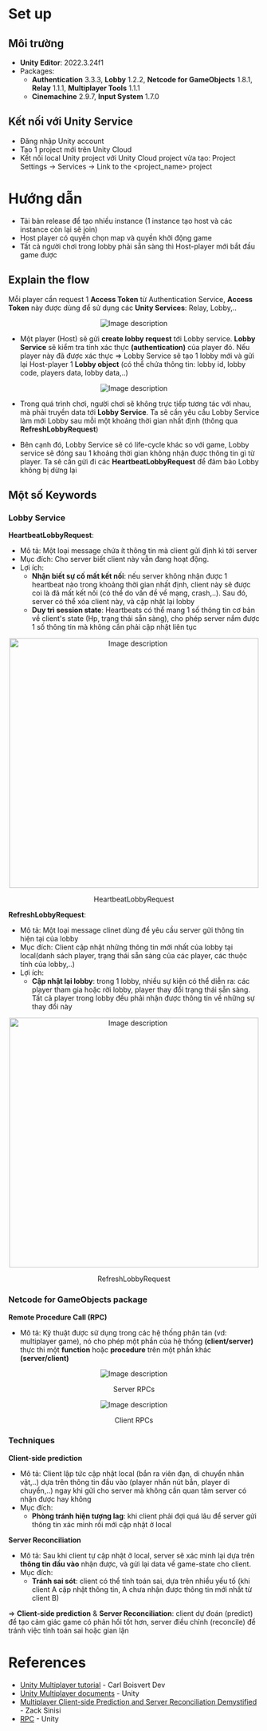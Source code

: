 # Set up
## Môi trường
- **Unity Editor**: 2022.3.24f1
- Packages: 
  - **Authentication** 3.3.3, **Lobby** 1.2.2, **Netcode for GameObjects** 1.8.1, **Relay** 1.1.1, **Multiplayer Tools** 1.1.1
  - **Cinemachine** 2.9.7, **Input System** 1.7.0

## Kết nối với **Unity Service**
- Đăng nhập Unity account 
- Tạo 1 project mới trên Unity Cloud
- Kết nối local Unity project với Unity Cloud project vừa tạo: Project Settings -> Services -> Link to the <project_name> project

# Hướng dẫn
- Tải bản release để tạo nhiều instance (1 instance tạo host và các instance còn lại sẽ join)
- Host player có quyền chọn map và quyền khởi động game
- Tất cả người chơi trong lobby phải sẵn sàng thì Host-player mới bắt đầu game được

## Explain the flow
Mỗi player cần request 1 **Access Token** từ Authentication Service, **Access Token** này được dùng để sử dụng các **Unity Services**: Relay, Lobby,..  

<div style="text-align: center;">
<img src="images/multiplayer_1.png" alt="Image description">
</div>

- Một player (Host) sẽ gửi **create lobby request** tới Lobby service. **Lobby Service** sẽ kiểm tra tính xác thực **(authentication)** của player đó. Nếu player này đã được xác thực => Lobby Service sẽ tạo 1 lobby mới và gửi lại Host-player 1 **Lobby object** (có thể chứa thông tin: lobby id, lobby code, players data, lobby data,..)
<div style="text-align: center;">
<img src="images/multiplayer_2.png" alt="Image description">
</div>

- Trong quá trình chơi, người chơi sẽ không trực tiếp tương tác với nhau, mà phải truyền data tới **Lobby Service**. Ta sẽ cần yêu cầu Lobby Service làm mới Lobby sau mỗi một khoảng thời gian nhất định (thông qua **RefreshLobbyRequest**)

- Bên cạnh đó, Lobby Service sẽ có life-cycle khác so với game, Lobby service sẽ đóng sau 1 khoảng thời gian không nhận được thông tin gì từ player. Ta sẽ cần gửi đi các **HeartbeatLobbyRequest** để đảm bảo Lobby không bị dừng lại

## Một số Keywords 
### Lobby Service
**HeartbeatLobbyRequest**: 
- Mô tả: Một loại message chứa ít thông tin mà client gửi định kì tới server
- Mục đích: Cho server biết client này vẫn đang hoạt động. 
- Lợi ích:
  - **Nhận biết sự cố mất kết nối**: nếu server không nhận được 1 heartbeat nào trong khoảng thời gian nhất định, client này sẽ được coi là đã mất kết nối (có thể do vấn đề về mạng, crash,..). Sau đó, server có thể xóa client này, và cập nhật lại lobby 
  - **Duy trì session state**: Heartbeats có thể mang 1 số thông tin cơ bản về client's state (Hp, trạng thái sẵn sàng), cho phép server nắm được 1 số thông tin mà không cần phải cập nhật liên tục

<div style="text-align: center;">
<img src="images/multiplayer_3.png" alt="Image description" width="500px">
<p>HeartbeatLobbyRequest</p>
</div>

**RefreshLobbyRequest**:
- Mô tả: Một loại message clinet dùng để yêu cầu server gửi thông tin hiện tại của lobby
- Mục đích: Client cập nhật những thông tin mới nhất của lobby tại local(danh sách player, trạng thái sẵn sàng của các player, các thuộc tính của lobby,..)
- Lợi ích:
  - **Cập nhật lại lobby**: trong 1 lobby, nhiều sự kiện có thể diễn ra: các player tham gia hoặc rời lobby, player thay đổi trạng thái sẵn sàng. Tất cả player trong lobby đều phải nhận được thông tin về những sự thay đổi này


<div style="text-align: center;">
<img src="images/multiplayer_4.png" alt="Image description" width="500px">
<p>RefreshLobbyRequest</p>
</div>


### Netcode for GameObjects package
**Remote Procedure Call (RPC)**
- Mô tả: Kỹ thuật được sử dụng trong các hệ thống phân tán (vd: multiplayer game), nó cho phép một phần của hệ thống **(client/server)** thực thi một **function** hoặc **procedure** trên một phần khác **(server/client)**

<div style="text-align: center;">
<img src="images/ServerRPCs.png" alt="Image description"">
<p>Server RPCs</p>
</div>

<div style="text-align: center;">
<img src="images/ClientRPCs.png" alt="Image description"">
<p>Client RPCs</p>
</div>

### Techniques
**Client-side prediction**
- Mô tả: Client lập tức cập nhật local (bắn ra viên đạn, di chuyển nhân vật,..) dựa trên thông tin đầu vào (player nhấn nút bắn, player di chuyển,..) ngay khi gửi cho server mà không cần quan tâm server có nhận được hay không
- Mục đích:
  - **Phòng tránh hiện tượng lag**: khi client phải đợi quá lâu để server gửi thông tin xác minh rồi mới cập nhật ở local

**Server Reconciliation**
- Mô tả: Sau khi client tự cập nhật ở local, server sẽ xác minh lại dựa trên **thông tin đầu vào** nhận được, và gửi lại data về game-state cho client. 
- Mục đích:
  - **Tránh sai sót**: client có thể tính toán sai, dựa trên nhiều yếu tố (khi client A cập nhật thông tin, A chưa nhận được thông tin mới nhất từ client B) 

=> **Client-side prediction** & **Server Reconciliation**: client dự đoán (predict) để tạo cảm giác game có phản hồi tốt hơn, server điều chỉnh (reconcile) để tránh việc tính toán sai hoặc gian lận

# References
- <a href = "https://www.youtube.com/playlist?list=PLxmtWA2eKdQSf2EXE-tv0lmqmmdDzs0fV">Unity Multiplayer tutorial</a> - Carl Boisvert Dev
- <a href = "https://docs-multiplayer.unity3d.com/">Unity Multiplayer documents</a> - Unity
- <a href = "https://www.linkedin.com/pulse/multiplayer-client-side-prediction-server-demystified-zack-sinisi-p2efe/">Multiplayer Client-side Prediction and Server Reconciliation Demystified</a> - Zack Sinisi
- <a href = "https://docs-multiplayer.unity3d.com/netcode/current/advanced-topics/message-system/rpc/">RPC</a> - Unity